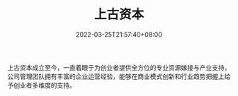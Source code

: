 ﻿---
weight: 
title: "上古资本"
description: "上古资本成立至今，一直着眼于为创业者提供全方位的专业资源嫁接与产业支持，公司管理团队拥有丰富的企业运营经验，能够在商业模式创新和行业趋势把握上给予创业者多维度的支持"
date: 2022-03-25T21:57:40+08:00
lastmod: 2022-03-25T16:45:40+08:00
draft: false
authors: ["Metabd"]
featuredImage: "shangguziben.jpg"
link: ""
tags: ["投资机构","上古资本"]
categories: ["navigation"]
navigation: ["投资机构"]
lightgallery: true
toc: true
pinned: false
recommend: false
recommend1: false
---
上古资本成立至今，一直着眼于为创业者提供全方位的专业资源嫁接与产业支持，公司管理团队拥有丰富的企业运营经验，能够在商业模式创新和行业趋势把握上给予创业者多维度的支持。
